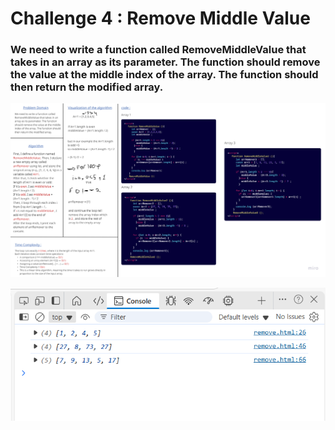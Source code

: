 # Challenge 4 : Remove Middle Value

### We need to write a function called RemoveMiddleValue that takes in an array as its parameter. The function should remove the value at the middle index of the array. The function should then return the modified array.

![Challenge 4](Remove%20Middle%20Value.png)

![console](console.png)

